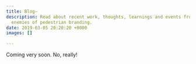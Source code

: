 ```yaml
---
title: Blog—
description: Read about recent work, thoughts, learnings and events from Don't Walk,
  enemies of pedestrian branding.
date: 2019-03-05 20:20:20 +0000
images: []

---
```

Coming very soon. No, really!